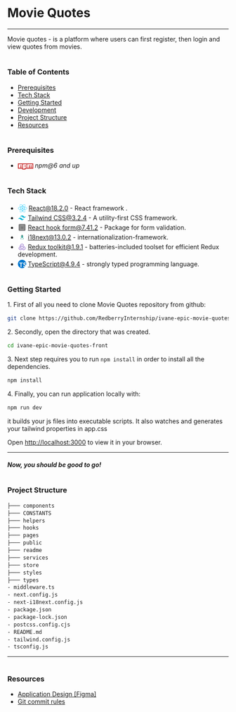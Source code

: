 # Movie Quotes

---

Movie quotes - is a platform where users can first register, then login and view quotes from movies.

#

### Table of Contents

- [Prerequisites](#prerequisites)
- [Tech Stack](#tech-stack)
- [Getting Started](#getting-started)
- [Development](#development)
- [Project Structure](#project-structure)
- [Resources](#resources)

#

### Prerequisites

- <img src="readme/assets/npm.png" width="35" style="position: relative; top: 4px" /> _npm@6 and up_

#

### Tech Stack

- <img src="readme/assets/react-icon.svg.png" height="18" style="position: relative; top: 4px" /> [React@18.2.0](https://reactjs.org/) - React framework .
- <img src="readme/assets/tailwind.svg.png" height="19" style="position: relative; top: 4px" /> [Tailwind CSS@3.2.4](https://tailwindcss.com/) - A utility-first CSS framework.
- <img src="readme/assets/react-hook-form.png" height="19" style="position: relative; top: 4px" /> [React hook form@7.41.2](https://react-hook-form.com/) - Package for form validation.
- <img src="readme/assets/nexti18.png" height="19" style="position: relative; top: 4px" /> [i18next@13.0.2](https://www.i18next.com/) - internationalization-framework.
- <img src="readme/assets/redux-toolkit-icon.png" height="19" style="position: relative; top: 4px" /> [Redux toolkit@1.9.1](https://redux.js.org/redux-toolkit/overview) - batteries-included toolset for efficient Redux development.
- <img src="readme/assets/typescript-icon.png" height="19" style="position: relative; top: 4px" /> [TypeScript@4.9.4](https://www.typescriptlang.org/) - strongly typed programming language.

#

### Getting Started

1\. First of all you need to clone Movie Quotes repository from github:

```sh
git clone https://github.com/RedberryInternship/ivane-epic-movie-quotes-front.git
```

2\. Secondly, open the directory that was created.

```sh
cd ivane-epic-movie-quotes-front
```

3\. Next step requires you to run `npm install` in order to install all the dependencies.

```sh
npm install
```

4\. Finally, you can run application locally with:

```sh
npm run dev
```

it builds your js files into executable scripts.
It also watches and generates your tailwind properties in app.css

Open [http://localhost:3000](http://localhost:3000) to view it in your browser.

---

##### Now, you should be good to go!

#

### Project Structure

```bash
├─── components
├─── CONSTANTS
├─── helpers
├─── hooks
├─── pages
├─── public
├─── readme
├─── services
├─── store
├─── styles
├─── types
- middleware.ts
- next.config.js
- next-i18next.config.js
- package.json
- package-lock.json
- postcss.config.cjs
- README.md
- tailwind.config.js
- tsconfig.js
```

---

#

### Resources

- [Application Design [Figma]](https://www.figma.com/file/5uMXCg3itJwpzh9cVIK3hA/Movie-Quotes-Bootcamp-assignment?node-id=5319%3A33293&t=R2OsB8n5ev9dcIcq-0)
- [Git commit rules](https://redberry.gitbook.io/resources/other/git-is-semantikuri-komitebi)

#
